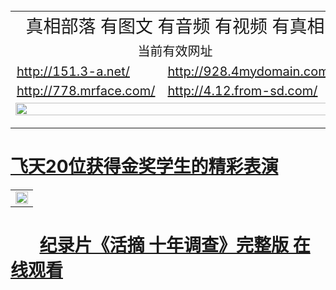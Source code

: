 
<table width="100%" style="back-ground:lightblue">
  <tr>
    <td colspan="2" align="center"><span style="font-size:28px">真相部落  有图文 有音频 有视频 有真相</span></td>
  </tr>
   <tr>
    <td colspan="2"  align="center"><span style="font-size:20px">当前有效网址</span></td>
  </tr>
  <tr style="font-size:20px;">
    <td><a href="http://151.3-a.net/">http://151.3-a.net/</a></td>
    <td><a href="http://928.4mydomain.com/">http://928.4mydomain.com/</a></td>
  </tr>
  <tr style="font-size:20px;">
    <td><a href="http://778.mrface.com/">http://778.mrface.com/</a></td>
    <td><a href="http://4.12.from-sd.com/">http://4.12.from-sd.com/</a></td>
  </tr> 
   <tr>
    <td colspan="2"  align="center"><a href="http://4.12.from-sd.com/zx/" target="_blank">
    <img src="http://4.12.from-sd.com/pic/2016/11/p7829911a215010452.jpg" width="100%"><br>

  </a></td>

</table>

#        [飞天20位获得金奖学生的精彩表演](http://4.12.from-sd.com/zx/)


<table width="100%" style="back-ground:lightblue">
   <tr>
    <td colspan="2"  align="center">
    <a href="http://778.mrface.comm/mp4/zx/2016/11/oh10yearsInv.mp4" target="_blank">
      <img src="http://778.mrface.com/pic/2016/11/10yearsOHinv.jpg" width="100%"><br>
    </a>
    </td>
</table>

#        [纪录片《活摘 十年调查》完整版 在线观看](http://778.mrface.com/mp4/zx/2016/11/oh10yearsInv.mp4)



